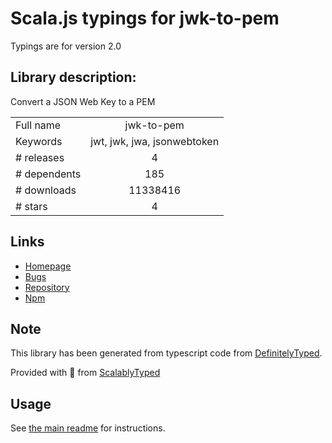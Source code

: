 
# Scala.js typings for jwk-to-pem

Typings are for version 2.0

## Library description:
Convert a JSON Web Key to a PEM

|                    |                 |
| ------------------ | :-------------: |
| Full name          | jwk-to-pem |
| Keywords           | jwt, jwk, jwa, jsonwebtoken |
| # releases         | 4 |
| # dependents       | 185 |
| # downloads        | 11338416 |
| # stars            | 4 |

## Links
- [Homepage](https://github.com/Brightspace/node-jwk-to-pem#readme)
- [Bugs](https://github.com/Brightspace/node-jwk-to-pem/issues)
- [Repository](https://github.com/Brightspace/node-jwk-to-pem)
- [Npm](https://www.npmjs.com/package/jwk-to-pem)
    


## Note
This library has been generated from typescript code from [DefinitelyTyped](https://definitelytyped.org).

Provided with :purple_heart: from [ScalablyTyped](https://github.com/oyvindberg/ScalablyTyped)

## Usage
See [the main readme](../../readme.md) for instructions.



